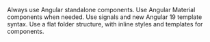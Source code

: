 Always use Angular standalone components.
Use Angular Material components when needed.
Use signals and new Angular 19 template syntax.
Use a flat folder structure, with inline styles and templates for components.